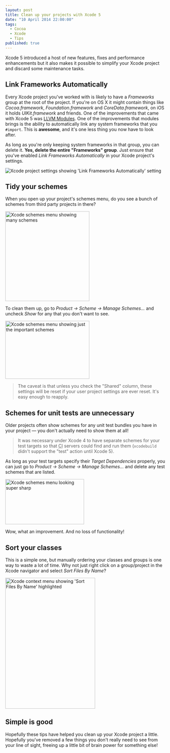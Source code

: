 ```yaml
---
layout: post
title: Clean up your projects with Xcode 5
date: "10 April 2014 22:00:00"
tags: 
  - Cocoa
  - Xcode
  - Tips
published: true
---
```


Xcode 5 introduced a host of new features, fixes and performance enhancements but it also makes it possible to simplify your Xcode project and discard some maintenance tasks.

## Link Frameworks Automatically

Every Xcode project you've worked with is likely to have a *Frameworks* group at the root of the project. If you're on OS X it might contain things like *Cocoa.framework*, *Foundation.framework* and *CoreData.framework*, on iOS it holds *UIKit.framework* and friends. One of the improvements that came with Xcode 5 was [LLVM Modules](http://clang.llvm.org/docs/Modules.html). One of the improvements that modules brings is the ability to automatically link any system frameworks that you `#import`. This is **awesome**, and it's one less thing you now have to look after.

As long as you're only keeping system frameworks in that group, you can delete it. **Yes, delete the entire "Frameworks" group**. Just ensure that you've enabled *Link Frameworks Automatically* in your Xcode project's settings.

<img src="http://static.tonyarnold.com/xcode-project-settings-lfa.png" alt="Xcode project settings showing 'Link Frameworks Automatically' setting" class="widescreen" />

## Tidy your schemes

When you open up your project's schemes menu, do you see a bunch of schemes from third party projects in there? 

<img src="http://static.tonyarnold.com/xcode-schemes-menu-super-cluttered.png" alt="Xcode schemes menu showing many schemes" class="center" width="265" height="282" />

To clean them up, go to *Product &#8594; Scheme &#8594; Manage Schemes&hellip;* and uncheck *Show* for any that you don't want to see. 

<img src="http://static.tonyarnold.com/xcode-schemes-menu-deps-removed.png" alt="Xcode schemes menu showing just the important schemes" class="center" width="265" height="182" />

> The caveat is that unless you check the "Shared" column, these settings will be reset if your user project settings are ever reset. It's easy enough to reapply.

## Schemes for unit tests are unnecessary

Older projects often show schemes for any unit test bundles you have in your project — you don't actually need to show them at all!

> It was necessary under Xcode 4 to have separate schemes for your test targets so that <abbr title="Continuous Integration">CI</abbr> servers could find and run them (`xcodebuild` didn't support the "test" action until Xcode 5). 

As long as your test targets specify their *Target Dependencies* properly, you can just go to *Product &#8594; Scheme &#8594; Manage Schemes&hellip;* and delete any test schemes that are listed.

<img src="http://static.tonyarnold.com/xcode-schemes-menu-clean.png" alt="Xcode schemes menu looking super sharp" class="center" width="248" height="142" />

Wow, what an improvement. And no loss of functionality!

## Sort your classes

This is a simple one, but manually ordering your classes and groups is one way to waste a lot of time. Why not just right click on a group/project in the Xcode navigator and select *Sort Files By Name*?

<img src="http://static.tonyarnold.com/xcode-context-menu-sort-files-by-name.png" alt="Xcode context menu showing 'Sort Files By Name' highlighted" class="center" width="283" height="411" />

## Simple is good

Hopefully these tips have helped you clean up your Xcode project a little. Hopefully you've removed a few things you don't really need to see from your line of sight, freeing up a little bit of brain power for something else!